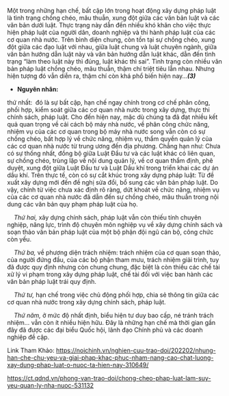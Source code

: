 Một trong những hạn chế, bất cập lớn trong hoạt động xây dựng pháp luật là tình trạng chồng chéo, mâu thuẫn, xung đột giữa các văn bản luật và các văn bản dưới luật. Thực trạng này dẫn đến nhiều khó khăn cho việc thực hiện pháp luật của người dân, doanh nghiệp và thi hành pháp luật của các cơ quan nhà nước. Trên bình diện chung, còn tồn tại sự chồng chéo, xung đột giữa các đạo luật với nhau, giữa luật chung và luật chuyên ngành, giữa văn bản hướng dẫn luật này và văn bản hướng dẫn luật khác, dẫn đến tình trạng “làm theo luật này thì đúng, luật khác thì sai”. Tình trạng còn nhiều văn bản pháp luật chồng chéo, mâu thuẫn, thậm chí triệt tiêu lẫn nhau. Nhưng hiện tượng đó vẫn diễn ra, thậm chí còn khá phổ biến hiện nay…_**(3)**_

- **Nguyên nhân:** 

thứ nhất:  đó là sự bất cập, hạn chế ngay chính trong cơ chế phân công, phối hợp, kiểm soát giữa các cơ quan nhà nước trong xây dựng, thực thi chính sách, pháp luật. Cho đến hiện nay, mặc dù chúng ta đã đạt nhiều kết quả quan trọng về cải cách bộ máy nhà nước, về phân công chức năng, nhiệm vụ của các cơ quan trong bộ máy nhà nước song vẫn còn có sự chồng chéo, bất hợp lý về chức năng, nhiệm vụ, thẩm quyền quản lý của các cơ quan nhà nước từ trung ương đến địa phương. Chẳng hạn như: Chưa có sự thống nhất, đồng bộ giữa Luật Đầu tư và các luật khác có liên quan, sự chồng chéo, trùng lặp về nội dung quản lý, về cơ quan thẩm định, phê duyệt, xung đột giữa Luật Đầu tư và Luật Dầu khí trong triển khai các dự án dầu khí. Trên thực tế, còn có sự cắt khúc trong xây dựng pháp luật: Từ đề xuất xây dựng mới đến đề nghị sửa đổi, bổ sung các văn bản pháp luật. Do vậy, chính từ việc chưa xác định rõ ràng, dứt khoát về chức năng, nhiệm vụ của các cơ quan nhà nước đã dẫn đến sự chồng chéo, mâu thuẫn trong nội dung các văn bản quy phạm pháp luật của họ.

    _Thứ hai,_ xây dựng chính sách, pháp luật vẫn còn thiếu tính chuyên nghiệp, năng lực, trình độ chuyên môn nghiệp vụ về xây dựng chính sách và soạn thảo văn bản pháp luật của một bộ phận đội ngũ cán bộ, công chức còn yếu. 

    _Thứ ba,_ về phương diện trách nhiệm: trách nhiệm của cơ quan soạn thảo, của người đứng đầu, của các bộ phận tham mưu, trách nhiệm giải trình, tuy đã được quy định nhưng còn chung chung, đặc biệt là còn thiếu các chế tài xử lý vi phạm trong xây dựng pháp luật, chế tài đối với việc ban hành các văn bản pháp luật trái quy định.

    _Thứ tư,_ hạn chế trong việc chủ động phối hợp, chia sẻ thông tin giữa các cơ quan nhà nước trong xây dựng chính sách, pháp luật.

    _Thứ năm,_ ở mức độ nhất định, biểu hiện tư duy bao cấp, né tránh trách nhiệm… vẫn còn ít nhiều hiện hữu. Đây là những hạn chế mà thời gian gần đây đã được các đại biểu Quốc hội, lãnh đạo Chính phủ và các doanh nghiệp đề cập.

Link Tham Khảo: https://noichinh.vn/nghien-cuu-trao-doi/202202/nhung-han-che-chu-yeu-va-giai-phap-khac-phuc-nham-nang-cao-chat-luong-xay-dung-phap-luat-o-nuoc-ta-hien-nay-310649/

https://ct.qdnd.vn/phong-van-trao-doi/chong-cheo-phap-luat-lam-suy-yeu-quan-ly-nha-nuoc-531132